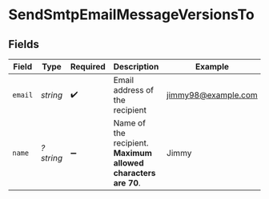 # SendSmtpEmailMessageVersionsTo


## Fields

| Field                                                          | Type                                                           | Required                                                       | Description                                                    | Example                                                        |
| -------------------------------------------------------------- | -------------------------------------------------------------- | -------------------------------------------------------------- | -------------------------------------------------------------- | -------------------------------------------------------------- |
| `email`                                                        | *string*                                                       | :heavy_check_mark:                                             | Email address of the recipient                                 | jimmy98@example.com                                            |
| `name`                                                         | *?string*                                                      | :heavy_minus_sign:                                             | Name of the recipient. **Maximum allowed characters are 70**.<br/> | Jimmy                                                          |
